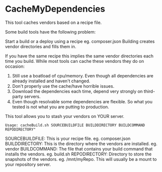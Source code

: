 CacheMyDependencies
===================

This tool caches vendors based on a recipe file.

Some build tools have the following problem: 

Start a build or a deploy using a recipe eg. composer.json
Building creates vendor directories and fills them in.

If you have the same recipe this implies the same vendor directories each time you build.
While most tools can cache these vendors they do on occasion:

1. Still use a boatload of cpu/memory. Even though all dependencies are already installed and haven't changed.  
2. Don't properly use the cache/have horrible issues.
3. Download the dependencies each time, depend very strongly on third-party servers.
4. Even though resolvable some dependencies are flexible. So what you tested is not what you are putting to production.

This tool allows you to stash your vendors on YOUR server.

`Usage: cacheBuild.sh SOURCEBUILDFILE BUILDDIRECTORY BUILDCOMMAND REPODIRECTORY"`

SOURCEBUILDFILE: This is your recipe file. eg. composer.json
BUILDDIRECTORY: This is the directory where the vendors are installed. eg. vendor
BUILDCOMMAND: The file that contains your build command that installs the vendors. eg. build.sh
REPODIRECTORY: Directory to store the snapshots of the vendors. eg. /mnt/myRepo. This will usually be a mount to your repository server.


